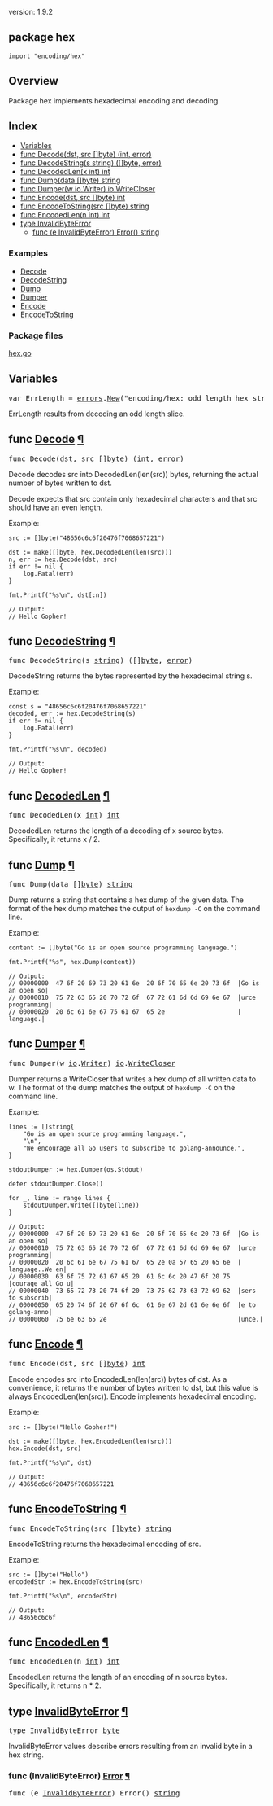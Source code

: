 version: 1.9.2
## package hex

  `import "encoding/hex"`

## Overview

Package hex implements hexadecimal encoding and decoding.

## Index

- [Variables](#pkg-variables)
- [func Decode(dst, src []byte) (int, error)](#Decode)
- [func DecodeString(s string) ([]byte, error)](#DecodeString)
- [func DecodedLen(x int) int](#DecodedLen)
- [func Dump(data []byte) string](#Dump)
- [func Dumper(w io.Writer) io.WriteCloser](#Dumper)
- [func Encode(dst, src []byte) int](#Encode)
- [func EncodeToString(src []byte) string](#EncodeToString)
- [func EncodedLen(n int) int](#EncodedLen)
- [type InvalidByteError](#InvalidByteError)
  - [func (e InvalidByteError) Error() string](#InvalidByteError.Error)

### Examples

- [Decode](#exampleDecode)
- [DecodeString](#exampleDecodeString)
- [Dump](#exampleDump)
- [Dumper](#exampleDumper)
- [Encode](#exampleEncode)
- [EncodeToString](#exampleEncodeToString)

### Package files
 [hex.go](//github.com/golang/go/blob/2ea7d3461bb41d0ae12b56ee52d43314bcdb97f9/src/encoding/hex/hex.go)

<h2 id="pkg-variables">Variables</h2>

<pre>var <span id="ErrLength">ErrLength</span> = <a href="/errors/">errors</a>.<a href="/errors/#New">New</a>(&#34;encoding/hex: odd length hex string&#34;)</pre>

ErrLength results from decoding an odd length slice.

<h2 id="Decode">func <a href="//github.com/golang/go/blob/2ea7d3461bb41d0ae12b56ee52d43314bcdb97f9/src/encoding/hex/hex.go#L43">Decode</a>
    <a href="#Decode">¶</a></h2>
<pre>func Decode(dst, src []<a href="/builtin/#byte">byte</a>) (<a href="/builtin/#int">int</a>, <a href="/builtin/#error">error</a>)</pre>

Decode decodes src into DecodedLen(len(src)) bytes, returning the actual number
of bytes written to dst.

Decode expects that src contain only hexadecimal characters and that src should
have an even length.

<a id="exampleDecode"></a>
Example:

    src := []byte("48656c6c6f20476f7068657221")

    dst := make([]byte, hex.DecodedLen(len(src)))
    n, err := hex.Decode(dst, src)
    if err != nil {
        log.Fatal(err)
    }

    fmt.Printf("%s\n", dst[:n])

    // Output:
    // Hello Gopher!

<h2 id="DecodeString">func <a href="//github.com/golang/go/blob/2ea7d3461bb41d0ae12b56ee52d43314bcdb97f9/src/encoding/hex/hex.go#L85">DecodeString</a>
    <a href="#DecodeString">¶</a></h2>
<pre>func DecodeString(s <a href="/builtin/#string">string</a>) ([]<a href="/builtin/#byte">byte</a>, <a href="/builtin/#error">error</a>)</pre>

DecodeString returns the bytes represented by the hexadecimal string s.

<a id="exampleDecodeString"></a>
Example:

    const s = "48656c6c6f20476f7068657221"
    decoded, err := hex.DecodeString(s)
    if err != nil {
        log.Fatal(err)
    }

    fmt.Printf("%s\n", decoded)

    // Output:
    // Hello Gopher!

<h2 id="DecodedLen">func <a href="//github.com/golang/go/blob/2ea7d3461bb41d0ae12b56ee52d43314bcdb97f9/src/encoding/hex/hex.go#L36">DecodedLen</a>
    <a href="#DecodedLen">¶</a></h2>
<pre>func DecodedLen(x <a href="/builtin/#int">int</a>) <a href="/builtin/#int">int</a></pre>

DecodedLen returns the length of a decoding of x source bytes. Specifically, it
returns x / 2.

<h2 id="Dump">func <a href="//github.com/golang/go/blob/2ea7d3461bb41d0ae12b56ee52d43314bcdb97f9/src/encoding/hex/hex.go#L97">Dump</a>
    <a href="#Dump">¶</a></h2>
<pre>func Dump(data []<a href="/builtin/#byte">byte</a>) <a href="/builtin/#string">string</a></pre>

Dump returns a string that contains a hex dump of the given data. The format of
the hex dump matches the output of `hexdump -C` on the command line.

<a id="exampleDump"></a>
Example:

    content := []byte("Go is an open source programming language.")

    fmt.Printf("%s", hex.Dump(content))

    // Output:
    // 00000000  47 6f 20 69 73 20 61 6e  20 6f 70 65 6e 20 73 6f  |Go is an open so|
    // 00000010  75 72 63 65 20 70 72 6f  67 72 61 6d 6d 69 6e 67  |urce programming|
    // 00000020  20 6c 61 6e 67 75 61 67  65 2e                    | language.|

<h2 id="Dumper">func <a href="//github.com/golang/go/blob/2ea7d3461bb41d0ae12b56ee52d43314bcdb97f9/src/encoding/hex/hex.go#L108">Dumper</a>
    <a href="#Dumper">¶</a></h2>
<pre>func Dumper(w <a href="/io/">io</a>.<a href="/io/#Writer">Writer</a>) <a href="/io/">io</a>.<a href="/io/#WriteCloser">WriteCloser</a></pre>

Dumper returns a WriteCloser that writes a hex dump of all written data to w.
The format of the dump matches the output of `hexdump -C` on the command line.

<a id="exampleDumper"></a>
Example:

    lines := []string{
        "Go is an open source programming language.",
        "\n",
        "We encourage all Go users to subscribe to golang-announce.",
    }

    stdoutDumper := hex.Dumper(os.Stdout)

    defer stdoutDumper.Close()

    for _, line := range lines {
        stdoutDumper.Write([]byte(line))
    }

    // Output:
    // 00000000  47 6f 20 69 73 20 61 6e  20 6f 70 65 6e 20 73 6f  |Go is an open so|
    // 00000010  75 72 63 65 20 70 72 6f  67 72 61 6d 6d 69 6e 67  |urce programming|
    // 00000020  20 6c 61 6e 67 75 61 67  65 2e 0a 57 65 20 65 6e  | language..We en|
    // 00000030  63 6f 75 72 61 67 65 20  61 6c 6c 20 47 6f 20 75  |courage all Go u|
    // 00000040  73 65 72 73 20 74 6f 20  73 75 62 73 63 72 69 62  |sers to subscrib|
    // 00000050  65 20 74 6f 20 67 6f 6c  61 6e 67 2d 61 6e 6e 6f  |e to golang-anno|
    // 00000060  75 6e 63 65 2e                                    |unce.|

<h2 id="Encode">func <a href="//github.com/golang/go/blob/2ea7d3461bb41d0ae12b56ee52d43314bcdb97f9/src/encoding/hex/hex.go#L15">Encode</a>
    <a href="#Encode">¶</a></h2>
<pre>func Encode(dst, src []<a href="/builtin/#byte">byte</a>) <a href="/builtin/#int">int</a></pre>

Encode encodes src into EncodedLen(len(src)) bytes of dst. As a convenience, it
returns the number of bytes written to dst, but this value is always
EncodedLen(len(src)). Encode implements hexadecimal encoding.

<a id="exampleEncode"></a>
Example:

    src := []byte("Hello Gopher!")

    dst := make([]byte, hex.EncodedLen(len(src)))
    hex.Encode(dst, src)

    fmt.Printf("%s\n", dst)

    // Output:
    // 48656c6c6f20476f7068657221

<h2 id="EncodeToString">func <a href="//github.com/golang/go/blob/2ea7d3461bb41d0ae12b56ee52d43314bcdb97f9/src/encoding/hex/hex.go#L78">EncodeToString</a>
    <a href="#EncodeToString">¶</a></h2>
<pre>func EncodeToString(src []<a href="/builtin/#byte">byte</a>) <a href="/builtin/#string">string</a></pre>

EncodeToString returns the hexadecimal encoding of src.

<a id="exampleEncodeToString"></a>
Example:

    src := []byte("Hello")
    encodedStr := hex.EncodeToString(src)

    fmt.Printf("%s\n", encodedStr)

    // Output:
    // 48656c6c6f

<h2 id="EncodedLen">func <a href="//github.com/golang/go/blob/2ea7d3461bb41d0ae12b56ee52d43314bcdb97f9/src/encoding/hex/hex.go#L9">EncodedLen</a>
    <a href="#EncodedLen">¶</a></h2>
<pre>func EncodedLen(n <a href="/builtin/#int">int</a>) <a href="/builtin/#int">int</a></pre>

EncodedLen returns the length of an encoding of n source bytes. Specifically, it
returns n * 2.

<h2 id="InvalidByteError">type <a href="//github.com/golang/go/blob/2ea7d3461bb41d0ae12b56ee52d43314bcdb97f9/src/encoding/hex/hex.go#L28">InvalidByteError</a>
    <a href="#InvalidByteError">¶</a></h2>
<pre>type InvalidByteError <a href="/builtin/#byte">byte</a></pre>

InvalidByteError values describe errors resulting from an invalid byte in a hex
string.

<h3 id="InvalidByteError.Error">func (InvalidByteError) <a href="//github.com/golang/go/blob/2ea7d3461bb41d0ae12b56ee52d43314bcdb97f9/src/encoding/hex/hex.go#L30">Error</a>
    <a href="#InvalidByteError.Error">¶</a></h3>
<pre>func (e <a href="#InvalidByteError">InvalidByteError</a>) Error() <a href="/builtin/#string">string</a></pre>



